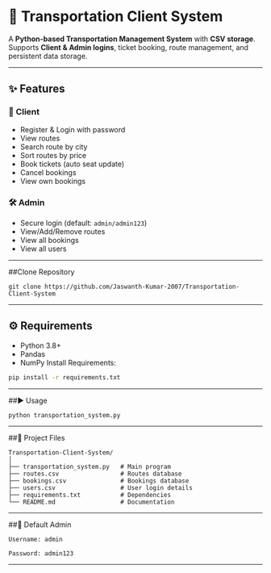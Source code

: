 # 🚌 Transportation Client System

A **Python-based Transportation Management System** with **CSV storage**.  
Supports **Client & Admin logins**, ticket booking, route management, and persistent data storage.

---


## ✨ Features

### 👤 Client
- Register & Login with password
- View routes
- Search route by city
- Sort routes by price
- Book tickets (auto seat update)
- Cancel bookings
- View own bookings

### 🛠️ Admin
- Secure login (default: `admin/admin123`)
- View/Add/Remove routes
- View all bookings
- View all users

---
##Clone Repository 
```
git clone https://github.com/Jaswanth-Kumar-2007/Transportation-Client-System
```
---

## ⚙️ Requirements
- Python 3.8+
- Pandas
- NumPy
Install Requirements:
```bash
pip install -r requirements.txt
```
---
##▶️ Usage
```python
python transportation_system.py
```
---
##📂 Project Files
```
Transportation-Client-System/
│
├── transportation_system.py   # Main program
├── routes.csv                 # Routes database
├── bookings.csv               # Bookings database
├── users.csv                  # User login details
├── requirements.txt           # Dependencies
└── README.md                  # Documentation
```
---
##🔐 Default Admin
```
Username: admin
```
```
Password: admin123
```
---

